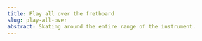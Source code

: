 ```yaml
---
title: Play all over the fretboard
slug: play-all-over
abstract: Skating around the entire range of the instrument. 
---
```


